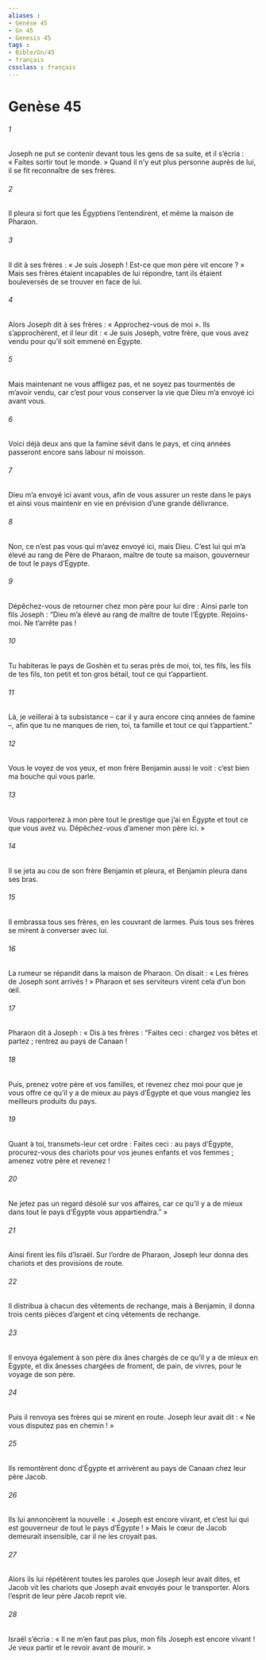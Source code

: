 ```yaml
---
aliases : 
- Genèse 45
- Gn 45
- Genesis 45
tags : 
- Bible/Gn/45
- français
cssclass : français
---
```


# Genèse 45

###### 1
Joseph ne put se contenir devant tous les gens de sa suite, et il s’écria : « Faites sortir tout le monde. » Quand il n’y eut plus personne auprès de lui, il se fit reconnaître de ses frères.
###### 2
Il pleura si fort que les Égyptiens l’entendirent, et même la maison de Pharaon.
###### 3
Il dit à ses frères : « Je suis Joseph ! Est-ce que mon père vit encore ? » Mais ses frères étaient incapables de lui répondre, tant ils étaient bouleversés de se trouver en face de lui.
###### 4
Alors Joseph dit à ses frères : « Approchez-vous de moi ». Ils s’approchèrent, et il leur dit : « Je suis Joseph, votre frère, que vous avez vendu pour qu’il soit emmené en Égypte.
###### 5
Mais maintenant ne vous affligez pas, et ne soyez pas tourmentés de m’avoir vendu, car c’est pour vous conserver la vie que Dieu m’a envoyé ici avant vous.
###### 6
Voici déjà deux ans que la famine sévit dans le pays, et cinq années passeront encore sans labour ni moisson.
###### 7
Dieu m’a envoyé ici avant vous, afin de vous assurer un reste dans le pays et ainsi vous maintenir en vie en prévision d’une grande délivrance.
###### 8
Non, ce n’est pas vous qui m’avez envoyé ici, mais Dieu. C’est lui qui m’a élevé au rang de Père de Pharaon, maître de toute sa maison, gouverneur de tout le pays d’Égypte.
###### 9
Dépêchez-vous de retourner chez mon père pour lui dire : Ainsi parle ton fils Joseph : “Dieu m’a élevé au rang de maître de toute l’Égypte. Rejoins-moi. Ne t’arrête pas !
###### 10
Tu habiteras le pays de Goshèn et tu seras près de moi, toi, tes fils, les fils de tes fils, ton petit et ton gros bétail, tout ce qui t’appartient.
###### 11
Là, je veillerai à ta subsistance – car il y aura encore cinq années de famine –, afin que tu ne manques de rien, toi, ta famille et tout ce qui t’appartient.”
###### 12
Vous le voyez de vos yeux, et mon frère Benjamin aussi le voit : c’est bien ma bouche qui vous parle.
###### 13
Vous rapporterez à mon père tout le prestige que j’ai en Égypte et tout ce que vous avez vu. Dépêchez-vous d’amener mon père ici. »
###### 14
Il se jeta au cou de son frère Benjamin et pleura, et Benjamin pleura dans ses bras.
###### 15
Il embrassa tous ses frères, en les couvrant de larmes. Puis tous ses frères se mirent à converser avec lui.
###### 16
La rumeur se répandit dans la maison de Pharaon. On disait : « Les frères de Joseph sont arrivés ! » Pharaon et ses serviteurs virent cela d’un bon œil.
###### 17
Pharaon dit à Joseph : « Dis à tes frères : “Faites ceci : chargez vos bêtes et partez ; rentrez au pays de Canaan !
###### 18
Puis, prenez votre père et vos familles, et revenez chez moi pour que je vous offre ce qu’il y a de mieux au pays d’Égypte et que vous mangiez les meilleurs produits du pays.
###### 19
Quant à toi, transmets-leur cet ordre : Faites ceci : au pays d’Égypte, procurez-vous des chariots pour vos jeunes enfants et vos femmes ; amenez votre père et revenez !
###### 20
Ne jetez pas un regard désolé sur vos affaires, car ce qu’il y a de mieux dans tout le pays d’Égypte vous appartiendra.” »
###### 21
Ainsi firent les fils d’Israël. Sur l’ordre de Pharaon, Joseph leur donna des chariots et des provisions de route.
###### 22
Il distribua à chacun des vêtements de rechange, mais à Benjamin, il donna trois cents pièces d’argent et cinq vêtements de rechange.
###### 23
Il envoya également à son père dix ânes chargés de ce qu’il y a de mieux en Égypte, et dix ânesses chargées de froment, de pain, de vivres, pour le voyage de son père.
###### 24
Puis il renvoya ses frères qui se mirent en route. Joseph leur avait dit : « Ne vous disputez pas en chemin ! »
###### 25
Ils remontèrent donc d’Égypte et arrivèrent au pays de Canaan chez leur père Jacob.
###### 26
Ils lui annoncèrent la nouvelle : « Joseph est encore vivant, et c’est lui qui est gouverneur de tout le pays d’Égypte ! » Mais le cœur de Jacob demeurait insensible, car il ne les croyait pas.
###### 27
Alors ils lui répétèrent toutes les paroles que Joseph leur avait dites, et Jacob vit les chariots que Joseph avait envoyés pour le transporter. Alors l’esprit de leur père Jacob reprit vie.
###### 28
Israël s’écria : « Il ne m’en faut pas plus, mon fils Joseph est encore vivant ! Je veux partir et le revoir avant de mourir. »
